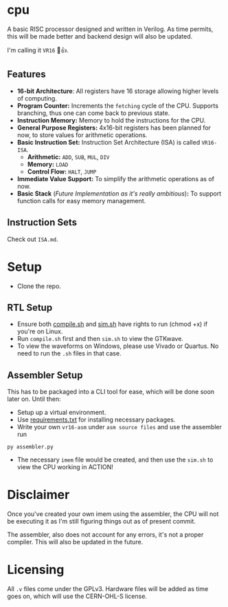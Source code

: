 # cpu

A basic RISC processor designed and written in Verilog. As time permits, this will be made better and backend design will also be updated.

I'm calling it `VR16` 🙂👍.

## Features
- **16-bit Architecture**: All registers have 16 storage allowing higher levels of computing.
- **Program Counter:** Increments the `fetching` cycle of the CPU. Supports branching, thus one can come back to previous state.
- **Instruction Memory:** Memory to hold the instructions for the CPU.
- **General Purpose Registers:** 4x16-bit registers has been planned for now, to store values for arithmetic operations.
- **Basic Instruction Set:** Instruction Set Architecture (ISA) is called `VR16-ISA`.
    - **Arithmetic:** `ADD`, `SUB`, `MUL`, `DIV`
    - **Memory:** `LOAD`
    - **Control Flow:** `HALT`, `JUMP`
- **Immediate Value Support:** To simplify the arithmetic operations as of now.
- **Basic Stack** (*Future Implementation as it's really ambitious*)**:** To support function calls for easy memory management.

## Instruction Sets
Check out `ISA.md`.

# Setup
- Clone the repo.

## RTL Setup
- Ensure both [compile.sh](compile.sh) and [sim.sh](sim.sh) have rights to run (chmod +x) if you're on Linux.
- Run `compile.sh` first and then `sim.sh` to view the GTKwave.
- To view the waveforms on Windows, please use Vivado or Quartus. No need to run the `.sh` files in that case. 

## Assembler Setup
This has to be packaged into a CLI tool for ease, which will be done soon later on. Until then:
- Setup up a virtual environment.
- Use [requirements.txt](requirements.txt) for installing necessary packages.
- Write your own `vr16-asm` under `asm source files` and use the assembler run
```
py assembler.py
```
- The necessary `imem` file would be created, and then use the `sim.sh` to view the CPU working in ACTION!

# Disclaimer
Once you've created your own imem using the assembler, the CPU will not be executing it as I'm still figuring things out as of present commit.

The assembler, also does not account for any errors, it's not a proper compiler. This will also be updated in the future.

# Licensing
All `.v` files come under the GPLv3. Hardware files will be added as time goes on, which will use the CERN-OHL-S license.
